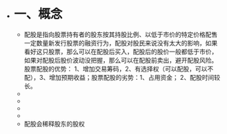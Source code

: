- # 一、概念
	- 配股是指向股票持有者的股东按其持股比例、以低于市价的特定价格配售一定数量新发行股票的融资行为，配股对股民来说没有太大的影响，如果看好这只股票，那么可以在配股后买入，配股后的股价一般都低于市价，如果对配股后股价波动没把握，那么可以在配股前卖出，避开配股风险。
	  股票配股的优势：
	  1、增加交易筹码，2、有选择权（可以配股，可以不配），3、增加预期收益；股票配股的劣势：1、占用资金；
	  2、配股时间较长。
	-
	-
	-
	-
	- 配股会稀释股东的股权
